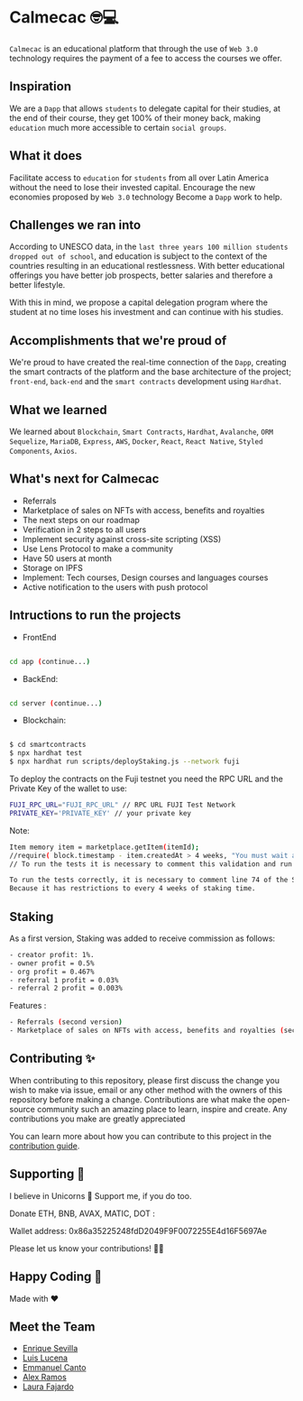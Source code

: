 # Calmecac 🤓💻

`Calmecac` is an educational platform that through the use of `Web 3.0` technology requires the payment of a fee to access the courses we offer.

## Inspiration

We are a `Dapp` that allows `students` to delegate capital for their studies, at the end of their course, they get 100% of their money back, making `education` much more accessible to certain `social groups`.

## What it does

Facilitate access to `education` for `students` from all over Latin America without the need to lose their invested capital.
Encourage the new economies proposed by `Web 3.0` technology Become a `Dapp` work to help.

## Challenges we ran into

According to UNESCO data, in the `last three years 100 million students dropped out of school`, and education is subject to the context of the countries resulting in an educational restlessness. With better educational offerings you have better job prospects, better salaries and therefore a better lifestyle.

With this in mind, we propose a capital delegation program where the student at no time loses his investment and can continue with his studies.

## Accomplishments that we're proud of

We're proud to have created the real-time connection of the `Dapp`, creating the smart contracts of the platform and the base architecture of the project; `front-end`, `back-end` and the `smart contracts` development using `Hardhat`.

## What we learned

We learned about `Blockchain`, `Smart Contracts`, `Hardhat`, `Avalanche`, `ORM Sequelize`, `MariaDB`, `Express`, `AWS`, `Docker`, `React`, `React Native`, `Styled Components`, `Axios`.
## What's next for Calmecac

- Referrals
- Marketplace of sales on NFTs with access, benefits and royalties
- The next steps on our roadmap
- Verification in 2 steps to all users
- Implement security against cross-site  scripting (XSS)
- Use Lens Protocol to make a community 
- Have 50 users at month
- Storage on IPFS
- Implement: Tech courses, Design courses and languages courses
- Active notification to the users with push protocol

## Intructions to run the projects

- FrontEnd
```bash

cd app (continue...)

```
- BackEnd:
```bash

cd server (continue...)

```
- Blockchain:
```bash

$ cd smartcontracts
$ npx hardhat test
$ npx hardhat run scripts/deployStaking.js --network fuji
```
To deploy the contracts on the Fuji testnet you need the RPC URL and the Private Key of the wallet
to use:

```bash
FUJI_RPC_URL="FUJI_RPC_URL" // RPC URL FUJI Test Network
PRIVATE_KEY='PRIVATE_KEY' // your private key 
```
Note: 
```bash 
Item memory item = marketplace.getItem(itemId);
//require( block.timestamp - item.createdAt > 4 weeks, "You must wait at least 4 weeks to distribute royalties" );
// To run the tests it is necessary to comment this validation and run them

To run the tests correctly, it is necessary to comment line 74 of the StakingCumulative.sol smart contract. 
Because it has restrictions to every 4 weeks of staking time.
```
 ## Staking 

 As a first version, Staking was added to receive commission as follows:
 ```bash
 - creator profit: 1%.
 - owner profit = 0.5%
 - org profit = 0.467%
 - referral 1 profit = 0.03%
 - referral 2 profit = 0.003%
```
Features :
```bash
- Referrals (second version)
- Marketplace of sales on NFTs with access, benefits and royalties (second version)
```
## Contributing ✨

When contributing to this repository, please first discuss the change you wish to make via issue, email or any other method with the owners of this repository before making a change.
Contributions are what make the open-source community such an amazing place to learn, inspire and create. Any contributions you make are greatly appreciated

You can learn more about how you can contribute to this project in the [contribution guide](https://docs.github.com/en/communities/setting-up-your-project-for-healthy-contributions/setting-guidelines-for-repository-contributors).

## Supporting 🍺

I believe in Unicorns 🦄 Support me, if you do too.

Donate ETH, BNB, AVAX, MATIC, DOT :

Wallet address: 0x86a35225248fdD2049F9F0072255E4d16F5697Ae

Please let us know your contributions! 🙏🏻

## Happy Coding 💯

Made with ❤️

## Meet the Team

- [Enrique Sevilla](https://github.com/SxVx)
- [Luis Lucena](https://bio.link/luislucena)
- [Emmanuel Canto](https://github.com/Oblivion95)
- [Alex Ramos](https://www.linkedin.com/in/alejandro-ramos-morales-68a3b0227/)
- [Laura Fajardo](https://www.instagram.com/_lausof_/)